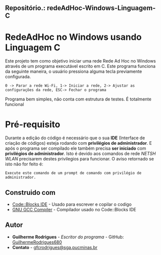 ## Repositório.: redeAdHoc-Windows-Linguagem-C

# RedeAdHoc no Windows usando Linguagem C

Este projeto tem como objetivo iniciar uma rede Rede Ad Hoc no Windows através de um programa executável escrito em C. Este programa funciona da seguinte maneira, o usuário pressiona alguma tecla previamente configurada. 

```
0 -> Parar a rede Wi-Fi, 1-> Iniciar a rede, 2-> Ajustar as configurações da rede, ESC-> Fechar o programa
```

Programa bem simples, não conta com estrutura de testes. É totalmente funcional

# Pré-requisito
Durante a edição do código é necessário que o sua **IDE** (Interface de criação de códigos) esteja rodando com **privilégios de administrador**. E após o programa ser compilado ele também precisa **ser iniciado** com **privilégios de administrador**.
Isto é devido aos comandos de rede *NETSH WLAN* precisarem destes privilegios para funcionar.
O aviso retornado se isto não for feito é:

```
Execute este comando de um prompt de comando com privilégio de administrador.
```

## Construido com

* [Code::Blocks IDE](http://www.codeblocks.org/) - Usado para escrever e copilar o codigo
* [GNU GCC Compiler](http://www.mingw.org/) - Compilador usado no Code::Blocks IDE

## Autor

* **Guilherme Rodrigues** - *Escritor do programa* - GitHub: [GuilhermeRodrigues680](https://github.com/guilhermerodrigues680)
* **Contato** - gfcrodrigues@sga.pucminas.br
